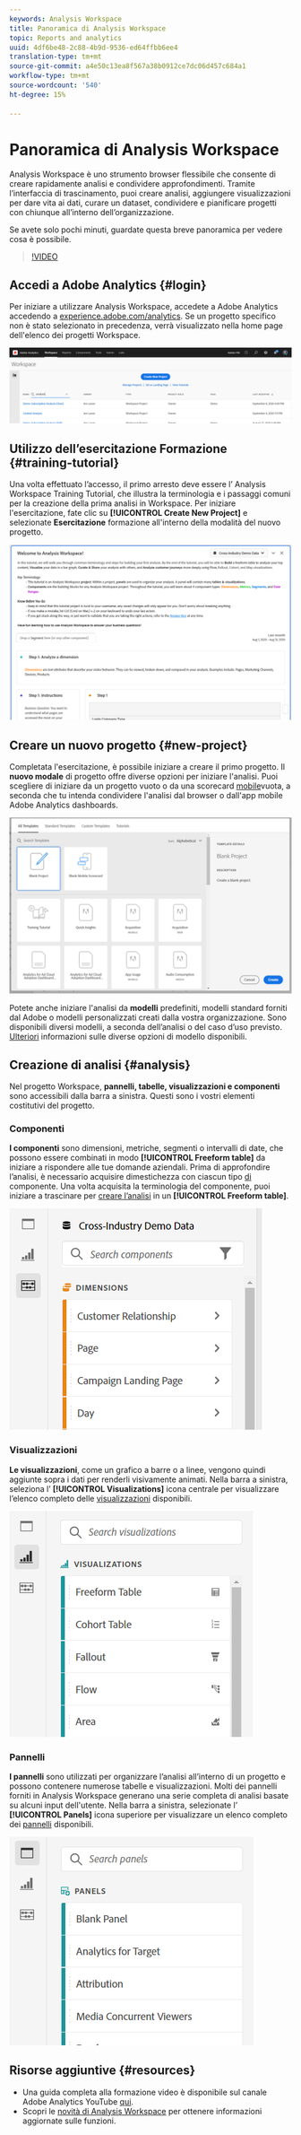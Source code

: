 ```yaml
---
keywords: Analysis Workspace
title: Panoramica di Analysis Workspace
topic: Reports and analytics
uuid: 4df6be48-2c88-4b9d-9536-ed64ffbb6ee4
translation-type: tm+mt
source-git-commit: a4e50c13ea8f567a38b0912ce7dc06d457c684a1
workflow-type: tm+mt
source-wordcount: '540'
ht-degree: 15%

---
```



# Panoramica di Analysis Workspace

 Analysis Workspace è uno strumento browser flessibile che consente di creare rapidamente analisi e condividere approfondimenti. Tramite l’interfaccia di trascinamento, puoi creare analisi, aggiungere visualizzazioni per dare vita ai dati, curare un dataset, condividere e pianificare progetti con chiunque all’interno dell’organizzazione.

Se avete solo pochi minuti, guardate questa breve panoramica per vedere cosa è possibile.

>[!VIDEO](https://video.tv.adobe.com/v/26266?quality=12)

## Accedi a Adobe Analytics {#login}

Per iniziare a utilizzare  Analysis Workspace, accedete a  Adobe Analytics accedendo a [experience.adobe.com/analytics](http://experience.adobe.com/analytics). Se un progetto specifico non è stato selezionato in precedenza, verrà visualizzato nella home page dell&#39;elenco dei progetti Workspace.

![](assets/login-analytics.png)

## Utilizzo dell’esercitazione Formazione {#training-tutorial}

Una volta effettuato l’accesso, il primo arresto deve essere l’ Analysis Workspace Training Tutorial, che illustra la terminologia e i passaggi comuni per la creazione della prima analisi in Workspace. Per iniziare l&#39;esercitazione, fate clic su **[!UICONTROL Create New Project]** e selezionate **Esercitazione** formazione all&#39;interno della modalità del nuovo progetto.

![](assets/training-tutorial.png)

## Creare un nuovo progetto {#new-project}

Completata l&#39;esercitazione, è possibile iniziare a creare il primo progetto. Il **nuovo modale** di progetto offre diverse opzioni per iniziare l&#39;analisi. Puoi scegliere di iniziare da un progetto vuoto o da una scorecard [mobile](https://docs.adobe.com/content/help/it-IT/analytics/analyze/mobapp/curator.html)vuota, a seconda che tu intenda condividere l&#39;analisi dal browser o dall&#39;app mobile  Adobe Analytics dashboards.

![](assets/create-new-project.png)

Potete anche iniziare l&#39;analisi da **modelli** predefiniti,  modelli standard forniti dal Adobe o modelli personalizzati creati dalla vostra organizzazione. Sono disponibili diversi modelli, a seconda dell’analisi o del caso d’uso previsto. [Ulteriori](https://docs.adobe.com/content/help/it-IT/analytics/analyze/analysis-workspace/build-workspace-project/starter-projects.html) informazioni sulle diverse opzioni di modello disponibili.

## Creazione di analisi {#analysis}

Nel progetto Workspace, **pannelli, tabelle, visualizzazioni e componenti** sono accessibili dalla barra a sinistra. Questi sono i vostri elementi costitutivi del progetto.

### Componenti

**I componenti** sono dimensioni, metriche, segmenti o intervalli di date, che possono essere combinati in modo **[!UICONTROL Freeform table]** da iniziare a rispondere alle tue domande aziendali. Prima di approfondire l’analisi, è necessario acquisire dimestichezza con ciascun tipo [di](https://docs.adobe.com/content/help/it-IT/analytics/analyze/analysis-workspace/components/analysis-workspace-components.html) componente. Una volta acquisita la terminologia del componente, puoi iniziare a trascinare per [creare l’analisi](https://docs.adobe.com/content/help/en/analytics/analyze/analysis-workspace/build-workspace-project/t-freeform-project.html) in un **[!UICONTROL Freeform table]**.

![](assets/build-components.png)

### Visualizzazioni

**Le visualizzazioni**, come un grafico a barre o a linee, vengono quindi aggiunte sopra i dati per renderli visivamente animati. Nella barra a sinistra, seleziona l’ **[!UICONTROL Visualizations]** icona centrale per visualizzare l’elenco completo delle [visualizzazioni](https://docs.adobe.com/content/help/it-IT/analytics/analyze/analysis-workspace/visualizations/freeform-analysis-visualizations.html) disponibili.

![](assets/build-visualizations.png)

### Pannelli

**I pannelli** sono utilizzati per organizzare l’analisi all’interno di un progetto e possono contenere numerose tabelle e visualizzazioni. Molti dei pannelli forniti in  Analysis Workspace generano una serie completa di analisi basate su alcuni input dell&#39;utente. Nella barra a sinistra, selezionate l’ **[!UICONTROL Panels]** icona superiore per visualizzare un elenco completo dei [pannelli](https://docs.adobe.com/content/help/en/analytics/analyze/analysis-workspace/panels/panels.html) disponibili.

![](assets/build-panels.png)

## Risorse aggiuntive {#resources}

* Una guida completa alla formazione video è disponibile sul canale  Adobe Analytics YouTube [qui](https://www.youtube.com/channel/UC8I6bqCk7gO6YdoMz6W5fvw/playlists?view=50&amp;sort=dd&amp;shelf_id=7).
* Scopri le [novità di Analysis Workspace](/help/analyze/analysis-workspace/new-features-in-analysis-workspace.md) per ottenere informazioni aggiornate sulle funzioni.
